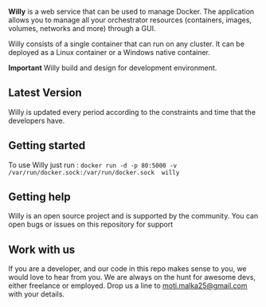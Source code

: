 **Willy** is a web service that can be used to manage Docker. The application allows you to manage all your orchestrator resources (containers, images, volumes, networks and more) through a GUI.

Willy consists of a single container that can run on any cluster. It can be deployed as a Linux container or a Windows native container.

**Important** Willy build and design for development environment.

## Latest Version

Willy is updated every period according to the constraints and time that the developers have.

## Getting started
To use Willy just run :
```docker run -d -p 80:5000 -v /var/run/docker.sock:/var/run/docker.sock  willy ```

## Getting help
Willy  is an open source project and is supported by the community. You can open bugs or issues on this repository for support

## Work with us

If you are a developer, and our code in this repo makes sense to you, we would love to hear from you. We are always on the hunt for awesome devs, either freelance or employed. Drop us a line to moti.malka25@gmail.com with your details.
